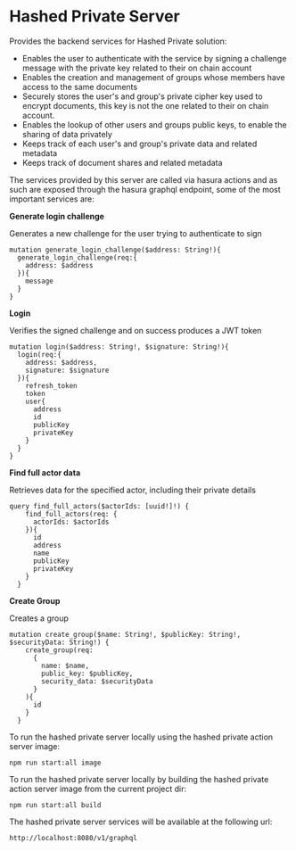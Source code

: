 # Hashed Private Server

Provides the backend services for Hashed Private solution:

- Enables the user to authenticate with the service by signing a challenge message with the private key related to their on chain account
- Enables the creation and management of groups whose members have access to the same documents
- Securely stores the user's and group's private cipher key used to encrypt documents, this key is not the one related to their on chain account.
- Enables the lookup of other users and groups public keys, to enable the sharing of data privately 
- Keeps track of each user's and group's private data and related metadata
- Keeps track of document shares and related metadata

The services provided by this server are called via hasura actions and as such are exposed through the hasura graphql endpoint, some of the most important services are:

**Generate login challenge**

Generates a new challenge for the user trying to authenticate to sign
```
mutation generate_login_challenge($address: String!){
  generate_login_challenge(req:{
    address: $address
  }){
    message
  }
}
```

**Login**

Verifies the signed challenge and on success produces a JWT token
```
mutation login($address: String!, $signature: String!){
  login(req:{
    address: $address,
    signature: $signature
  }){
    refresh_token
    token	
    user{
      address
      id
      publicKey
      privateKey
    }
  }
}
```

**Find full actor data**

Retrieves data for the specified actor, including their private details
```
query find_full_actors($actorIds: [uuid!]!) {
    find_full_actors(req: {
      actorIds: $actorIds
    }){
      id
      address
      name
      publicKey
      privateKey
    }
  }
```

**Create Group**

Creates a group
```
mutation create_group($name: String!, $publicKey: String!, $securityData: String!) {
    create_group(req: 
      {
        name: $name,
        public_key: $publicKey,
        security_data: $securityData
      }
    ){
      id
    }
  }
```


To run the hashed private server locally using the hashed private action server image:

`npm run start:all image`

To run the hashed private server locally by building the hashed private action server image from the current project dir:

`npm run start:all build`

The hashed private server services will be available at the following url:

`http://localhost:8080/v1/graphql`

